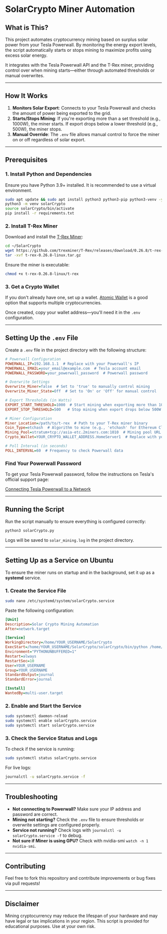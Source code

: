 # SolarCrypto Miner Automation

## What is This?
This project automates cryptocurrency mining based on surplus solar power from your Tesla Powerwall. By monitoring the energy export levels, the script automatically starts or stops mining to maximize profits using excess solar energy.

It integrates with the Tesla Powerwall API and the T-Rex miner, providing control over when mining starts—either through automated thresholds or manual overwrites.

---

## How It Works
1. **Monitors Solar Export**: Connects to your Tesla Powerwall and checks the amount of power being exported to the grid.
2. **Starts/Stops Mining**: If you're exporting more than a set threshold (e.g., 1000W), the miner starts. If export drops below a lower threshold (e.g., 500W), the miner stops.
3. **Manual Override**: The `.env` file allows manual control to force the miner on or off regardless of solar export.

---

## Prerequisites

### 1. **Install Python and Dependencies**
Ensure you have Python 3.9+ installed. It is recommended to use a virtual environment.

```bash
sudo apt update && sudo apt install python3 python3-pip python3-venv -y
python3 -m venv solarCrypto
source solarCrypto/bin/activate
pip install -r requirements.txt
```

### 2. **Install T-Rex Miner**
Download and install the [T-Rex Miner](https://github.com/trexminer/T-Rex/releases):

```bash
cd ~/SolarCrypto
wget https://github.com/trexminer/T-Rex/releases/download/0.26.8/t-rex-0.26.8-linux.tar.gz
tar -xvf t-rex-0.26.8-linux.tar.gz
```

Ensure the miner is executable:

```bash
chmod +x t-rex-0.26.8-linux/t-rex
```

### 3. **Get a Crypto Wallet**
If you don't already have one, set up a wallet. [Atomic Wallet](https://atomicwallet.io/) is a good option that supports multiple cryptocurrencies.

Once created, copy your wallet address—you'll need it in the `.env` configuration.

---

## Setting Up the `.env` File
Create a `.env` file in the project directory with the following structure:

```ini
# Powerwall Configuration
POWERWALL_IP=192.168.1.1  # Replace with your Powerwall's IP
POWERWALL_EMAIL=your_email@example.com  # Tesla account email
POWERWALL_PASSWORD=your_powerwall_password  # Powerwall password

# Overwrite Settings
Overwrite_Miner=false  # Set to 'true' to manually control mining
Overwrite_Miner_State=Off  # Set to 'On' or 'Off' for manual control

# Export Thresholds (in Watts)
EXPORT_START_THRESHOLD=1000  # Start mining when exporting more than 1000W
EXPORT_STOP_THRESHOLD=500   # Stop mining when export drops below 500W

# Miner Configuration
Miner_Location=/path/to/t-rex  # Path to your T-Rex miner binary
Coin_Type=etchash  # Algorithm to mine (e.g., 'etchash' for Ethereum Classic)
Mining_Pool=stratum+tcp://asia-etc.2miners.com:1010  # Mining pool URL
Crypto_Wallet=YOUR_CRYPTO_WALLET_ADDRESS.HomeServer1  # Replace with your wallet

# Poll Interval (in seconds)
POLL_INTERVAL=60  # Frequency to check Powerwall data
```

### **Find Your Powerwall Password**
To get your Tesla Powerwall password, follow the instructions on Tesla's official support page:

[Connecting Tesla Powerwall to a Network](https://www.tesla.com/en_au/support/energy/powerwall/own/connecting-network)

---

## Running the Script
Run the script manually to ensure everything is configured correctly:

```bash
python3 solarCrypto.py
```

Logs will be saved to `solar_mining.log` in the project directory.

---

## Setting Up as a Service on Ubuntu
To ensure the miner runs on startup and in the background, set it up as a **systemd** service.

### 1. **Create the Service File**

```bash
sudo nano /etc/systemd/system/solarCrypto.service
```

Paste the following configuration:

```ini
[Unit]
Description=Solar Crypto Mining Automation
After=network.target

[Service]
WorkingDirectory=/home/YOUR_USERNAME/SolarCrypto
ExecStart=/home/YOUR_USERNAME/SolarCrypto/solarCrypto/bin/python /home/YOUR_USERNAME/SolarCrypto/solarCrypto.py
Environment="PYTHONUNBUFFERED=1"
Restart=always
RestartSec=10
User=YOUR_USERNAME
Group=YOUR_USERNAME
StandardOutput=journal
StandardError=journal

[Install]
WantedBy=multi-user.target
```

### 2. **Enable and Start the Service**

```bash
sudo systemctl daemon-reload
sudo systemctl enable solarCrypto.service
sudo systemctl start solarCrypto.service
```

### 3. **Check the Service Status and Logs**

To check if the service is running:

```bash
sudo systemctl status solarCrypto.service
```

For live logs:

```bash
journalctl -u solarCrypto.service -f
```

---

## Troubleshooting
- **Not connecting to Powerwall?** Make sure your IP address and password are correct.
- **Mining not starting?** Check the `.env` file to ensure thresholds or overwrite settings are configured properly.
- **Service not running?** Check logs with `journalctl -u solarCrypto.service -f` to debug.
- **Not sure if Miner is using GPU?** Check with nvidia-smi `watch -n 1 nvidia-smi`.

---

## Contributing
Feel free to fork this repository and contribute improvements or bug fixes via pull requests!

---

## Disclaimer
Mining cryptocurrency may reduce the lifespan of your hardware and may have legal or tax implications in your region. This script is provided for educational purposes. Use at your own risk.

